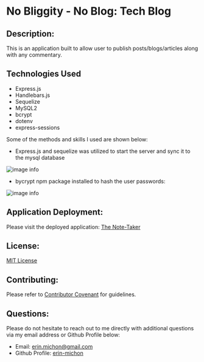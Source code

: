 # No Bliggity - No Blog:  Tech Blog

## Description:
This is an application built to allow user to publish posts/blogs/articles along with any commentary.  

## Technologies Used
- Express.js
- Handlebars.js
- Sequelize
- MySQL2
- bcrypt
- dotenv
- express-sessions

Some of the methods and skills I used are shown below:

* Express.js and sequelize was utilized to start the server and sync it to the mysql database

![image info](./public/assets/images/server.JPG)

* bycrypt npm package installed to hash the user passwords:

![image info](./public/assets/images/unique.JPG)

## Application Deployment:

Please visit the deployed application: [The Note-Taker](https://desolate-peak-71627.herokuapp.com/)

## License:
[MIT License](https://choosealicense.com/licenses/mit/)

## Contributing:
Please refer to [Contributor Covenant](https://www.contributor-covenant.org/) for guidelines.

## Questions:
Please do not hesitate to reach out to me directly with additional questions via my email address or Github Profile below:
  
* Email: [erin.michon@gmail.com](mailto:erin.michon@gmail.com) 
* Github Profile: [erin-michon](https://github.com/erin-michon) 
